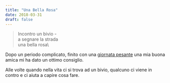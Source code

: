 ```yaml
---
title: "Una Bella Rosa"
date: 2018-03-31
draft: false
---
```

>Incontro un bivio -\
>a segnare la strada\
>una bella rosa\

<!--more-->

Dopo un periodo complicato, finito con una [giornata pesante](/haiku/un-cielo-senza-stelle) una mia buona amica mi ha dato un ottimo consiglio.

Alle volte quando nella vita ci si trova ad un bivio, qualcuno ci viene in contro e ci aiuta a capire cosa fare.